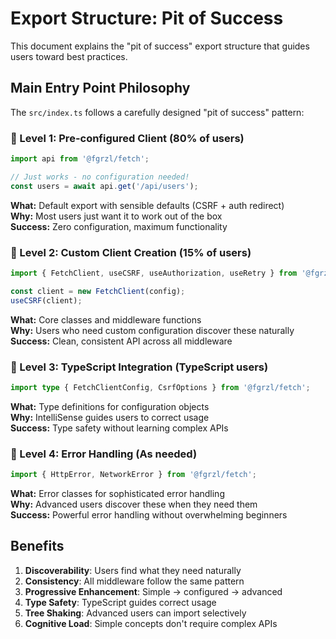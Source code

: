 # Export Structure: Pit of Success

This document explains the "pit of success" export structure that guides users toward best practices.

## Main Entry Point Philosophy

The `src/index.ts` follows a carefully designed "pit of success" pattern:

### 🎯 Level 1: Pre-configured Client (80% of users)
```typescript
import api from '@fgrzl/fetch';

// Just works - no configuration needed!
const users = await api.get('/api/users');
```

**What:** Default export with sensible defaults (CSRF + auth redirect)  
**Why:** Most users just want it to work out of the box  
**Success:** Zero configuration, maximum functionality

### 🎯 Level 2: Custom Client Creation (15% of users)
```typescript
import { FetchClient, useCSRF, useAuthorization, useRetry } from '@fgrzl/fetch';

const client = new FetchClient(config);
useCSRF(client);
```

**What:** Core classes and middleware functions  
**Why:** Users who need custom configuration discover these naturally  
**Success:** Clean, consistent API across all middleware

### 🎯 Level 3: TypeScript Integration (TypeScript users)
```typescript
import type { FetchClientConfig, CsrfOptions } from '@fgrzl/fetch';
```

**What:** Type definitions for configuration objects  
**Why:** IntelliSense guides users to correct usage  
**Success:** Type safety without learning complex APIs

### 🎯 Level 4: Error Handling (As needed)
```typescript
import { HttpError, NetworkError } from '@fgrzl/fetch';
```

**What:** Error classes for sophisticated error handling  
**Why:** Advanced users discover these when they need them  
**Success:** Powerful error handling without overwhelming beginners

## Benefits

1. **Discoverability**: Users find what they need naturally
2. **Consistency**: All middleware follow the same pattern
3. **Progressive Enhancement**: Simple → configured → advanced
4. **Type Safety**: TypeScript guides correct usage
5. **Tree Shaking**: Advanced users can import selectively
6. **Cognitive Load**: Simple concepts don't require complex APIs
